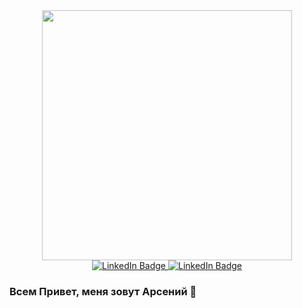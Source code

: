 <div id="header" align="center">
 <img src="https://media.giphy.com/media/1GEATImIxEXVR79Dhk/giphy.gif" width="400"/> 
</div>
<div id="badges" align="center">
  <a href="https://vk.com/sochi_ski" target="_blank">
    <img src="https://img.shields.io/badge/ВКОНТАКТЕ-white?style=flat&logo=VK&logoColor=blue" alt="LinkedIn Badge"/>
  </a>
   <a href="https://www.instagram.com/sochiski_/" target="_blank">
    <img src="https://img.shields.io/badge/Instagram-white?style=flat&logo=Instagram&logoColor=black" alt="LinkedIn Badge"/>
  </a>
</div>


### Всем Привет, меня зовут Арсений 👋

<!--
**Frik580/Frik580** is a ✨ _special_ ✨ repository because its `README.md` (this file) appears on your GitHub profile.

Here are some ideas to get you started:

- 🔭 I’m currently working on ...
- 🌱 I’m currently learning ...
- 👯 I’m looking to collaborate on ...
- 🤔 I’m looking for help with ...
- 💬 Ask me about ...
- 📫 How to reach me: ...
- 😄 Pronouns: ...
- ⚡ Fun fact: ...
-->
